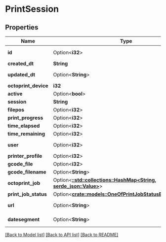 # PrintSession

## Properties

Name | Type | Description | Notes
------------ | ------------- | ------------- | -------------
**id** | Option<**i32**> |  | [optional][readonly]
**created_dt** | **String** |  | 
**updated_dt** | Option<**String**> |  | [optional][readonly]
**octoprint_device** | **i32** |  | 
**active** | Option<**bool**> |  | [optional]
**session** | **String** |  | 
**filepos** | Option<**i32**> |  | [optional]
**print_progress** | Option<**i32**> |  | [optional]
**time_elapsed** | Option<**i32**> |  | [optional]
**time_remaining** | Option<**i32**> |  | [optional]
**user** | Option<**i32**> |  | [optional][readonly]
**printer_profile** | Option<**i32**> |  | [optional]
**gcode_file** | Option<**i32**> |  | [optional]
**gcode_filename** | Option<**String**> |  | [optional]
**octoprint_job** | Option<[**::std::collections::HashMap<String, serde_json::Value>**](serde_json::Value.md)> |  | [optional]
**print_job_status** | Option<[**crate::models::OneOfPrintJobStatusEnumNullEnum**](oneOf<PrintJobStatusEnum,NullEnum>.md)> |  | [optional]
**url** | Option<**String**> |  | [optional][readonly]
**datesegment** | Option<**String**> |  | [optional][readonly]

[[Back to Model list]](../README.md#documentation-for-models) [[Back to API list]](../README.md#documentation-for-api-endpoints) [[Back to README]](../README.md)


